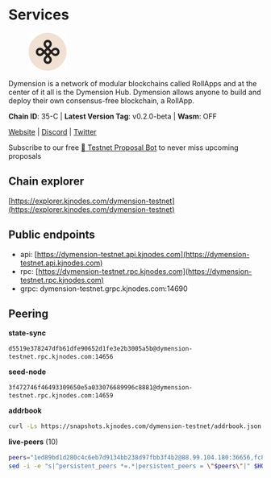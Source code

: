 # Services

<figure><img src="https://raw.githubusercontent.com/kj89/cosmos-images/main/logos/dymension.png" alt=""><figcaption></figcaption></figure>

Dymension is a network of modular blockchains called RollApps  and at the center of it all is the Dymension Hub. Dymension  allows anyone to build and deploy their own consensus-free blockchain, a RollApp.

**Chain ID**: 35-C | **Latest Version Tag**: v0.2.0-beta | **Wasm**: OFF

[Website](https://dymension.xyz/) | [Discord](https://discord.gg/dymension) | [Twitter](https://twitter.com/dymensionXYZ)



Subscribe to our free [🤖 Testnet Proposal Bot](https://t.me/kjnodes_testnet_proposal_bot) to never miss upcoming proposals


## Chain explorer
[https://explorer.kjnodes.com/dymension-testnet](https://explorer.kjnodes.com/dymension-testnet)

## Public endpoints

* api: [https://dymension-testnet.api.kjnodes.com](https://dymension-testnet.api.kjnodes.com)
* rpc: [https://dymension-testnet.rpc.kjnodes.com](https://dymension-testnet.rpc.kjnodes.com)
* grpc: dymension-testnet.grpc.kjnodes.com:14690

## Peering

**state-sync**

```text
d5519e378247dfb61dfe90652d1fe3e2b3005a5b@dymension-testnet.rpc.kjnodes.com:14656
```

**seed-node**

```text
3f472746f46493309650e5a033076689996c8881@dymension-testnet.rpc.kjnodes.com:14659
```

**addrbook**
```bash
curl -Ls https://snapshots.kjnodes.com/dymension-testnet/addrbook.json > $HOME/.dymension/config/addrbook.json
```

**live-peers** (10)
```bash
peers="1ed89bd1d280c4c6eb7d9134bb238d97fbb3f4b2@88.99.104.180:36656,fc827d9c55d49f0adb31720c134bd8f675ca7b27@95.216.193.163:26656,146802c665668aa34647f55e2d97d682801bb40a@65.109.157.236:36656,d5519e378247dfb61dfe90652d1fe3e2b3005a5b@65.109.68.190:14656,d2b841acdcabb622e9033fe685a395eef091f2fe@65.108.199.62:46656,e4dec3315020ac14bc82e6f4b0696d1b0f65d999@138.201.204.5:40656,b921655e6c66235915e7d4465ea2146e537f13e4@167.235.6.228:26636,96ffe4b68c3f97cbeae4b4362634bf1054c7aeeb@142.132.151.99:15658,877f82353e8cd6e2586ea37a6d16064eae081a74@192.95.30.128:31656,5dbbb68e0c8a86bdc372cf1de0691f1cdc6a96ad@82.208.23.223:27656"
sed -i -e "s|^persistent_peers *=.*|persistent_peers = \"$peers\"|" $HOME/.dymension/config/config.toml
```
